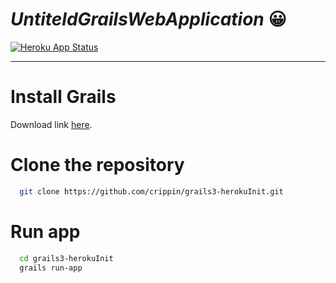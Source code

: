# *UntiteldGrailsWebApplication* 😀
[![Heroku App Status](http://heroku-shields.herokuapp.com/pure-plateau-92398)](https://pure-plateau-92398.herokuapp.com)

***
# Install Grails
Download link [here](http://grails.org/download.html).

# Clone the repository
```bash
  git clone https://github.com/crippin/grails3-herokuInit.git
```
# Run app
```bash
  cd grails3-herokuInit
  grails run-app
```
